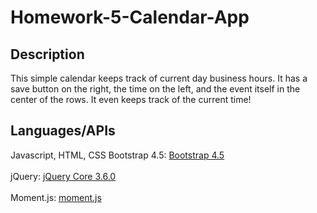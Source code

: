 # Homework-5-Calendar-App

## Description
This simple calendar keeps track of current day business hours.  It has a save button on the right, the time on the left, and the event itself in the center of the rows.  It even keeps track of the current time!
## Languages/APIs
Javascript, HTML, CSS
Bootstrap 4.5: [Bootstrap 4.5](https://getbootstrap.com/docs/4.5/getting-started/introduction/)<br/><br/>
jQuery: [jQuery Core 3.6.0](https://code.jquery.com/)<br/><br/>
Moment.js: [moment.js](https://momentjs.com/)

